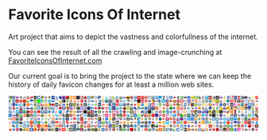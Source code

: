 # Favorite Icons Of Internet

Art project that aims to depict the vastness and colorfullness of the internet.

You can see the result of all the crawling and image-crunching at [FavoriteIconsOfInternet.com](http://www.favoriteiconsofinternet.com/)

Our current goal is to bring the project to the state where we can keep the history of daily favicon changes for at least a million web sites.

![Favorite Icons](favicons-project-illustration.png)
